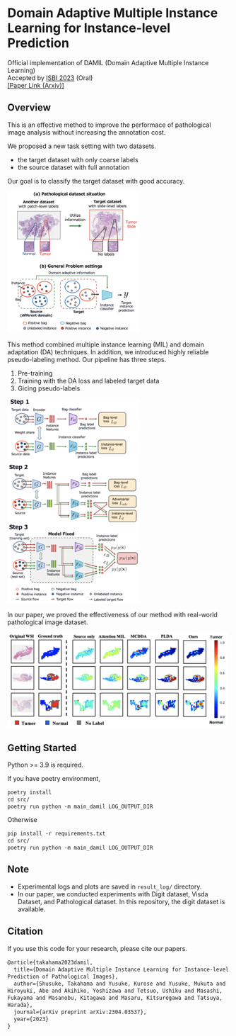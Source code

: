 # Domain Adaptive Multiple Instance Learning for Instance-level Prediction
Official implementation of DAMIL (Domain Adaptive Multiple Instance Learning)  
Accepted by [ISBI 2023](https://2023.biomedicalimaging.org/) (Oral)  
[[Paper Link (Arxiv)]](https://arxiv.org/abs/2304.03537)  

## Overview
This is an effective method to improve the performace of pathological image analysis without increasing the annotation cost.

We proposed a new task setting with two datasets.
- the target dataset with only coarse labels  
- the source dataset with full annotation  

Our goal is to classify the target dataset with good accuracy.

<img src='docs/setting.png' width=300>

<br>

This method combined multiple instance learning (MIL) and domain adaptation (DA) techniques. In addition, we introduced highly reliable pseudo-labeling method. Our pipeline has three steps.

1. Pre-training
2. Training with the DA loss and labeled target data
3. Gicing pseudo-labels

<img src='docs/pipeline.png' width=300>

<br>

In our paper, we proved the effectiveness of our method with real-world pathological image dataset.

<img src='docs/result_heatmap.png' width=500>

<br>

## Getting Started
Python >= 3.9 is required.

If you have poetry environment,
```
poetry install
cd src/
poetry run python -m main_damil LOG_OUTPUT_DIR
```

Otherwise
```
pip install -r requirements.txt
cd src/
poetry run python -m main_damil LOG_OUTPUT_DIR
```

## Note
- Experimental logs and plots are saved in `result_log/` directory.
- In our paper, we conducted experiments with Digit dataset, Visda Dataset, and Pathological dataset. In this repository, the digit dataset is available.

## Citation
If you use this code for your research, please cite our papers.

```
@article{takahama2023damil,
  title={Domain Adaptive Multiple Instance Learning for Instance-level Prediction of Pathological Images},
  author={Shusuke, Takahama and Yusuke, Kurose and Yusuke, Mukuta and Hiroyuki, Abe and Akihiko, Yoshizawa and Tetsuo, Ushiku and Masashi, Fukayama and Masanobu, Kitagawa and Masaru, Kitsuregawa and Tatsuya, Harada},
  journal={arXiv preprint arXiv:2304.03537},
  year={2023}
}
```
